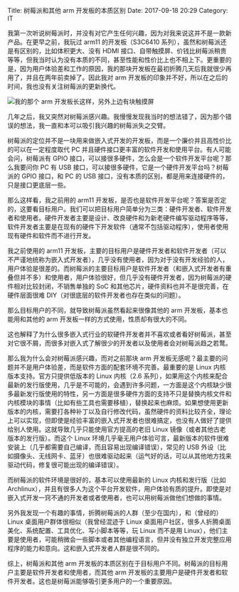 Title: 树莓派和其他 arm 开发板的本质区别
Date: 2017-09-18 20:29
Category: IT

我第一次听说树莓派时，并没有对它产生任何兴趣，因为对我来说这并不是一款新产品。在更早之前，我玩过 arm11 的开发板（S3C6410 系列），虽然和树莓派还是有区别的，比如体积更大、没有 HDMI 接口、自带触摸屏、价钱比树莓派稍贵等等，但我当时认为没有本质的不同，甚至性能和性价比上也不相上下。更重要的是，因为用户体验差和工作的原因，我的那块开发板在最初折腾几天后我就很少再用了，并且在两年前卖掉了。因此我对 arm 开发板的印象并不好，所以在之后的时间，我也没有关注树莓派的更新换代。

![我的那个 arm 开发板长这样，另外上边有块触摸屏]({filename}/images/029.jpg)

几年之后，我又突然对树莓派感兴趣。我慢慢发现我当时的想法错了，因为那个错误的想法，我一直和本可以吸引我兴趣的树莓派失之交臂。

树莓派的定位并不是一块用来做嵌入式开发的开发板，而是一个廉价并且高性价比的可以在一定程度取代 PC 并且硬件接口更丰富的软件开发和使用平台。有人可能会问，树莓派有 GPIO 接口，可以接很多硬件，怎么会是一个软件开发平台呢？那么我要问你 PC 有 USB 接口，可以接很多硬件，它是一个硬件开发平台吗？树莓派的 GPIO 接口，和 PC 的 USB 接口，没有本质的区别，都是用来连接硬件的，只是接口更底层一些。

那么这样看，我之前用的 arm11 开发板，是否也是软件开发平台呢？答案是否定的，这要看目标用户。我们可以把目标用户简单分为三类：硬件开发者、软件开发者和使用者。硬件开发者主要是设计、改良硬件和为新老硬件编写驱动程序等等，软件开发者主要是在现有的硬件下开发软件（通常不包括驱动程序），使用者使用现有硬件和软件而不进行开发。

我之前使用的 arm11 开发板，主要的目标用户是硬件开发者和软件开发者（可以不严谨地统称为嵌入式开发者），几乎没有使用者，因为对于没有开发经验的人，用户体验是很差的。而树莓派的主要目标用户是软件开发者（和嵌入式开发者有重叠但并不多）和使用者，用户体验很好，但几乎没有硬件开发者，因为树莓派的硬件相对比较封闭，不销售单独的 SoC 和其他芯片，硬件资料也并不是很完善，在硬件层面很难 DIY（对很底层的软件开发者也存在类似的问题）。

那么目标用户的不同，就导致树莓派虽然看起来很像其他的 arm 开发板，基本也能用和其他的 arm 开发板一样的方式使用，性质却有很大的不同。

这也解释了为什么很多嵌入式行业的软硬件开发者并不喜欢或者看好树莓派，甚至对它很不屑，而很多对嵌入式了解很少的开发者以及使用者会对树莓派趋之若鹜。

那么我为什么会对树莓派感兴趣，而对之前那块 arm 开发板无感呢？最主要的问题并不是用户体验差，而是软件方面的配套环境不完善。最重要的是 Linux 内核版本支持。官方只提供低版本的 Linux 内核（2.6 系列），如果用这个内核来配合最新的发行版使用，几乎是不可能的，会遇到许多问题，一方面是这个内核缺少很多最新发行版使用的特性，另一方面是很多硬件方面的支持不只是替换内核文件和内核模块的事情（比如有些工具也需要移植），替换起来也麻烦。如果想使用更新版本的内核，需要打各种补丁以及自行修改代码，虽然硬件的资料比较齐全，理论上可以实现，但即使是经验丰富的嵌入式开发者也很难搞定，也没有人做好了提供给别人使用。这就导致几乎只能使用官方提高的老旧 Linux 镜像（或者其他古老版本的发行版）。而这个 Linux 环境几乎毫无用户体验可言，最新版本的软件很难安装上（几乎都需要自己编译，而且容易出现编译错误），常见的 USB 外设（比如摄像头、无线网卡、蓝牙）也很难驱动起来（运气好的话，可以从其他地方找来驱动代码，修复很可能出现的编译错误）。

而树莓派的软件环境是很好的，基本可以使用最新的 Linux 内核和发行版（比如 Archlinux），并且有很多人为这个平台开发软件，用户体验有质的提升。即使是对嵌入式开发一窍不通的开发者或者使用者，也可以用树莓派做他们想做的事情。

另外我发现一个有趣的事情，折腾树莓派的人群（至少在国内），和（曾经的） Linux 桌面用户群体很相似（我曾经混迹于 Linux 桌面用户社区，很多人折腾桌面美化、系统配置、工具优化、写小脚本等等，玩 Linux 而不是用 Linux），他们主要是使用者，可能稍微会一些脚本或者其他编程语言，但并没有独立开发完整应用程序的能力和意向。这和嵌入式开发者人群是很不同的。

综上，树莓派和其他 arm 开发板的本质区别在于目标用户不同。树莓派的目标用户主要是软件开发者和使用者，而其他 arm 开发板的主要用户是硬件开发者和软件开发者。这也是树莓派能够吸引更多用户的一个重要原因。
